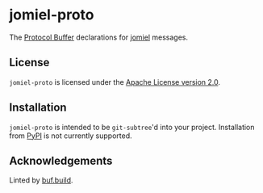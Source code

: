 # jomiel-proto

The [Protocol Buffer] declarations for [jomiel] messages.

## License

`jomiel-proto` is licensed under the [Apache License version
2.0][aplv2].

## Installation

`jomiel-proto` is intended to be `git-subtree`'d into your project.
Installation from [PyPI] is not currently supported.

## Acknowledgements

Linted by [buf.build].

[aplv2]: https://tldrlegal.com/license/apache-license-2.0-(apache-2.0)
[protocol buffer]: https://developers.google.com/protocol-buffers/
[buf.build]: https://github.com/bufbuild/buf
[jomiel]: https://github.com/guendto/jomiel/
[pypi]: https://pypi.org

